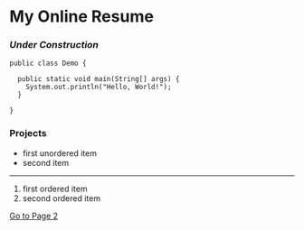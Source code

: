 # My Online Resume

### _Under Construction_

```
public class Demo {

  public static void main(String[] args) {
    System.out.println("Hello, World!");
  }
  
}
```

### Projects
* first unordered item
* second item

---

1. first ordered item
10. second ordered item

[Go to Page 2](page2.md)
